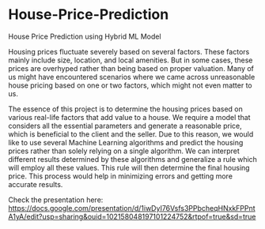 # House-Price-Prediction
House Price Prediction using Hybrid ML Model

Housing prices fluctuate severely based on several factors. These factors mainly include size, location, and local amenities. But in some cases, these prices are overhyped rather than being based on proper valuation. Many of us might have encountered scenarios where we came across unreasonable house pricing based on one or two factors, which might not even matter to us. 

The essence of this project is to determine the housing prices based on various real-life factors that add value to a house. We require a model that considers all the essential parameters and generate a reasonable price, which is beneficial to the client and the seller. Due to this reason, we would like to use several Machine Learning algorithms and predict the housing prices rather than solely relying on a single algorithm. We can interpret different results determined by these algorithms and generalize a rule which will employ all these values. This rule will then determine the final housing price. This process would help in minimizing errors and getting more accurate results.

Check the presentation here: https://docs.google.com/presentation/d/1iwDyI76Vsfs3PPbcheqHNxkFPPntA1yA/edit?usp=sharing&ouid=102158048197101224752&rtpof=true&sd=true
